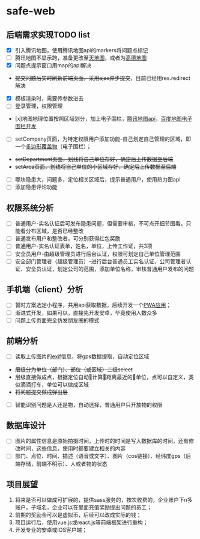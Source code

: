 # safe-web
## 后端需求实现TODO list
* [x] 引入腾讯地图，使用腾讯地图api的markers将问题点标记
* [ ] 腾讯地图不显示跨，准备更改至[天地图](http://map.tianditu.com/)，或者为[高德地图](http://ditu.amap.com/)
* [x] 问题点提示窗口用map的api解决
* ~~提交问题后实时刷新前端页面，采用ajax异步提交~~，目前已经用res.redirect解决
* [x] 模板渲染时，需要传参数进去
* [ ] 登录管理，权限管理
* [x]地图地理位置按照区域划分，加上电子围栏，[腾讯地图api](http://bbs.map.qq.com/thread-8859-1-1.html)，[百度地图电子围栏开发](http://www.cnblogs.com/dongh/p/6589503.html)
* [ ] setCompany页面，为特定权限用户添加功能-自己划定自己管理的区域，即一个[多边形覆盖物](http://lbs.qq.com/javascript_v2/doc/polygon.html)（电子围栏）；
* ~~setDepartment页面，划线将自己单位存好，确定后上传数据至后端~~
* ~~setArea页面，划线将自己单位的小区域存好，确定后上传数据至后端~~
* [ ] 哪块隐患大，问题多，定位相关区域后，提示普通用户，使用热力图api
* [ ] 添加隐患评论功能
## 权限系统分析
* [ ] 普通用户-实名认证后可发布隐患问题，但需要审核，不可点开细节图看，只能看分布区域，是否已经整改
* [ ] 普通发布用户和整改者，可分别获得红包奖励
* [ ] 普通用户-实名认证表单，姓名，单位，上传工作证，共3项
* [ ] 安全员用户-由超级管理员进行后台认证，权限可划定自己单位管理范围
* [ ] 安全部门管理者（超级管理员）-进行后台普通员工实名认证、公司管理者认证、安全员认证，划定公司的范围，添加单位名称，审核普通用户发布的问题
## 手机端（client）分析
* [ ] 暂时方案选定小程序，共用api获取数据，后续开发一个[PWA应用](https://segmentfault.com/a/1190000008880637)；
* [ ] 渐进式开发，如果可以，直接先开发安卓，毕竟使用人数众多
* [ ] 问题上传页面完全仿发朋友圈的模式
## 前端分析
* [ ] 读取上传图片的[exif](http://code.ciaoca.com/javascript/exif-js/)信息，将gps数据提取，自动定位区域
* ~~层级分为单位（部门）、部位（或区域）二级select~~
* 层级直接做成点，根据定位自动计算距离最近的单位，点可以自定义，类似滴滴打车，单位可以做成区域
* ~~将问题提交做成弹出层~~
* [ ] 智能识别问题是人还是物，自动选择，普通用户只开放物的权限
## 数据库设计
* [ ] 图片的属性信息是原始拍摄时间，上传时的时间是写入数据库的时间，还有修改时间，这些信息，使用时都要建立相关的内容
* [ ] 部门、点位、时间、描述（语音或文字）、图片（cos链接）、经纬度gps（后端存储，前端不明示）、人或者物的状态
## 项目展望
1. 将来是否可以做成可扩展的，提供sass服务的，按次收费的，企业账户下n多账户，子域名，企业可以在里面充值奖励提出问题的员工；
2. 前期的奖励金可以是虚拟币，后续可以改成实际的钱；
3. 项目运行后，使用vue.js或react.js等前端框架进行重构；
4. 开发专业的安卓或IOS客户端；